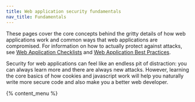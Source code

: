 ```yaml
---
title: Web application security fundamentals
nav_title: Fundamentals
---
```


These pages cover the core concepts behind the gritty details of how web applications work and common ways that web applications are compromised. For information on how to actually protect against attacks, see [Web Application Checklists](../checklists) and [Web Application Best Practices](../best-practices).

Security for web applications can feel like an endless pit of distraction: you can always learn more and there are always new attacks. However, learning the core basics of how cookies and javascript work will help you naturally write more secure code and also make you a better web developer.

{% content_menu %}


